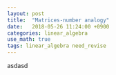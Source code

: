 ```yaml
---
layout: post
title:  "Matrices-number analogy"
date:   2018-05-26 11:24:00 +0900
categories: linear_algebra
use_math: true
tags: linear_algebra need_revise
---
```


asdasd